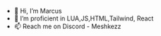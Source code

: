 - 👋 Hi, I’m Marcus
- 👀 I’m proficient in LUA,JS,HTML,Tailwind, React
- 📫 Reach me on Discord - Meshkezz

